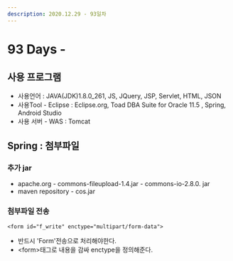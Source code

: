 ```yaml
---
description: 2020.12.29 - 93일차
---
```


# 93 Days -

## 사용 프로그램

* 사용언어 : JAVA\(JDK\)1.8.0\_261, JS, JQuery, JSP, Servlet, HTML, JSON
* 사용Tool  - Eclipse : Eclipse.org, Toad DBA Suite for Oracle 11.5 , Spring, Android Studio
* 사용 서버 - WAS : Tomcat

## Spring : 첨부파일

### 추가 jar

* apache.org - commons-fileupload-1.4.jar - commons-io-2.8.0. jar
* maven repository - cos.jar

### 첨부파일 전송

```markup
<form id="f_write" enctype="multipart/form-data">
```

* 반드시 'Form'전송으로 처리해야한다.
* &lt;form&gt;태그로 내용을 감싸 enctype을 정의해준다. 

